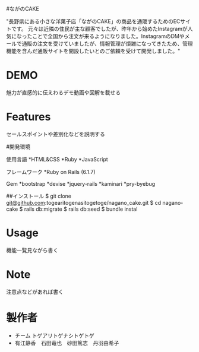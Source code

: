 #ながのCAKE

"長野県にある小さな洋菓子店「ながのCAKE」の商品を通販するためのECサイトです。
元々は近隣の住民が主な顧客でしたが、昨年から始めたInstagramが人気になったことで全国から注文が来るようになりました。InstagramのDMやメールで通販の注文を受けていましたが、情報管理が煩雑になってきたため、管理機能を含んだ通販サイトを開設したいとのご依頼を受けて開発しました。"

# DEMO
魅力が直感的に伝えわるデモ動画や図解を載せる

# Features
セールスポイントや差別化などを説明する

#開発環境

使用言語
*HTML&CSS
*Ruby
*JavaScript

フレームワーク
*︎Ruby on Rails (6.1.7)

Gem
*bootstrap
*devise
*jquery-rails
*kaminari
*pry-byebug

##インストール
$ git clone git@github.com:togearitogenasitogetoge/nagano_cake.git
$ cd nagano-cake
$ rails db:migrate
$ rails db:seed
$ bundle instal

# Usage
機能一覧見ながら書く


# Note
注意点などがあれば書く

# 製作者
* チーム  トゲアリトゲナシトゲトゲ
* 有江静香　石田竜也　砂田篤志　丹羽由希子